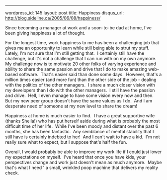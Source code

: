 --- 
wordpress_id: 145
layout: post
title: Happiness
disqus_url: http://blog.sideline.ca/2005/06/08/happiness/

<p>Since becoming a manager at work and a soon-to-be dad at home, I've been giving happiness a lot of thought.  </p>
<p>For the longest time, work happiness to me has been a challenging job that gives me an opportunity to learn while still being able to strut my stuff.    Lately, I'm not sure that I'm still getting that.  I certainly still have the challenge, but it's not a challenge that I can run with on my own anymore.  My challenge now is to motivate 20 other folks of varying experience and ability to share the same passion and drive that I do to make amazing web-based software.  That's easier said than done some days.  However, that's a million times easier (and more fun) than the other side of the job - dealing with the politics of the other managers.  I share a much closer vision with my developers than I do with the other managers.  I still have the passion and drive.  Hell, I even manage to have some vision every now and then.  But my new peer group doesn't have the same values as I do.  And I am desperate need of someone at my new level to share the dream!</p>
<p>Happiness at home is much easier to find.  I have a great supportive wife (thanks Sheila!) who has put herself aside during what is probably the most difficult time of her life.  While I've been moody and distant over the past 6 months, she has been fantastic.  Any semblance of mental stability that I still have is certainly indebted to her!  And I can't wait to have a kid.  I'm not really sure what to expect, but I suppose that's half the fun.</p>
<p>Overall, I would probably be able to improve my work life if I could just lower my expectations on myself.  I've heard that once you have kids, your perspectives change and work just doesn't mean as much anymore.  Maybe that's what I need ' a small, wrinkled poop machine that delivers my reality check.</p>
